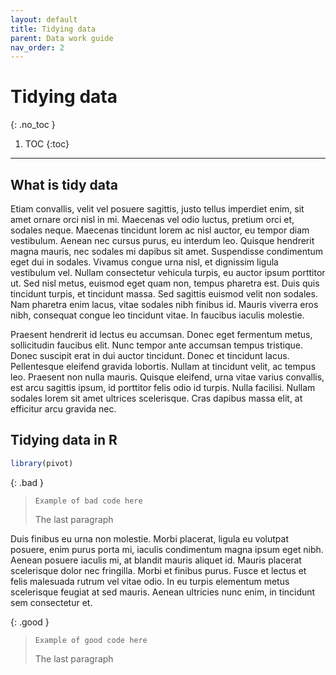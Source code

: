 ```yaml
---
layout: default
title: Tidying data
parent: Data work guide
nav_order: 2
---
```



# Tidying data
{: .no_toc }

1. TOC
{:toc}

---

## What is tidy data

Etiam convallis, velit vel posuere sagittis, justo tellus imperdiet enim, sit amet ornare orci nisl in mi. Maecenas vel odio luctus, pretium orci et, sodales neque. Maecenas tincidunt lorem ac nisl auctor, eu tempor diam vestibulum. Aenean nec cursus purus, eu interdum leo. Quisque hendrerit magna mauris, nec sodales mi dapibus sit amet. Suspendisse condimentum eget dui in sodales. Vivamus congue urna nisl, et dignissim ligula vestibulum vel. Nullam consectetur vehicula turpis, eu auctor ipsum porttitor ut. Sed nisl metus, euismod eget quam non, tempus pharetra est. Duis quis tincidunt turpis, et tincidunt massa. Sed sagittis euismod velit non sodales. Nam pharetra enim lacus, vitae sodales nibh finibus id. Mauris viverra eros nibh, consequat congue leo tincidunt vitae. In faucibus iaculis molestie.

Praesent hendrerit id lectus eu accumsan. Donec eget fermentum metus, sollicitudin faucibus elit. Nunc tempor ante accumsan tempus tristique. Donec suscipit erat in dui auctor tincidunt. Donec et tincidunt lacus. Pellentesque eleifend gravida lobortis. Nullam at tincidunt velit, ac tempus leo. Praesent non nulla mauris. Quisque eleifend, urna vitae varius convallis, est arcu sagittis ipsum, id porttitor felis odio id turpis. Nulla facilisi. Nullam sodales lorem sit amet ultrices scelerisque. Cras dapibus massa elit, at efficitur arcu gravida nec.

## Tidying data in R

```r
library(pivot)
```

{: .bad }
>
> ```
> Example of bad code here
> ```
> 
> The last paragraph

Duis finibus eu urna non molestie. Morbi placerat, ligula eu volutpat posuere, enim purus porta mi, iaculis condimentum magna ipsum eget nibh. Aenean posuere iaculis mi, at blandit mauris aliquet id. Mauris placerat scelerisque dolor nec fringilla. Morbi et finibus purus. Fusce et lectus et felis malesuada rutrum vel vitae odio. In eu turpis elementum metus scelerisque feugiat at sed mauris. Aenean ultricies nunc enim, in tincidunt sem consectetur et.

{: .good }
>
> ```
> Example of good code here
> ```
> 
> The last paragraph
